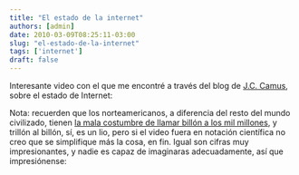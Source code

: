 ```yaml
---
title: "El estado de la internet"
authors: [admin]
date: 2010-03-09T08:25:11-03:00
slug: "el-estado-de-la-internet"
tags: ['internet']
draft: false
---
```

Interesante video con el que me encontré a través del blog de
[J.C. Camus](http://www.usando.info/blog/2010/03/un-ano-complejo-un-ano-de-oportunidades.html),
sobre el estado de Internet:

Nota: recuerden que los norteamericanos, a diferencia del resto del
mundo civilizado, tienen [la mala costumbre de llamar billón a los mil
millones](http://xkcd.com/558/), y trillón al billón, sí, es un lio,
pero si el video fuera en notación científica no creo que se simplifique
más la cosa, en fin. Igual son cifras muy impresionantes, y nadie es
capaz de imaginaras adecuadamente, así que impresiónense:
